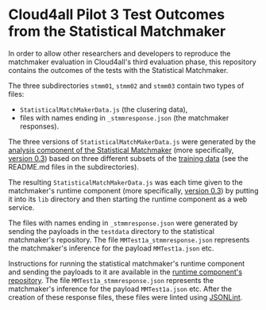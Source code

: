 # Cloud4all Pilot 3 Test Outcomes from the Statistical Matchmaker

In order to allow other researchers and developers to reproduce the matchmaker evaluation in Cloud4all's third evaluation phase, 
this repository contains the outcomes of the tests with the Statistical Matchmaker. 

The three subdirectories `stmm01`, `stmm02` and `stmm03` contain two types of files: 
* `StatisticalMatchMakerData.js` (the clusering data),
* files with names ending in `_stmmresponse.json` (the matchmaker responses).

The three versions of `StatisticalMatchMakerData.js` were generated by the 
[analysis component of the Statistical Matchmaker](https://github.com/REMEXLabs/GPII-Statistical-Matchmaker-Analysis) 
(more specifically, [version 0.3](https://github.com/REMEXLabs/GPII-Statistical-Matchmaker-Analysis/releases/tag/v0.3))
based on three different subsets of the 
[training data](https://github.com/REMEXLabs/GPII-Statistical-Matchmaker-Data/tree/master/manualDataThirdPhase) 
(see the README.md files in the subdirectories). 

The resulting `StatisticalMatchMakerData.js` was each time given to the 
matchmaker's runtime component 
(more specifically, [version 0.3](https://github.com/REMEXLabs/GPII-Statistical-Matchmaker/releases/tag/v0.3))
by putting it into its `lib` directory and 
then starting the runtime component as a web service. 

The files with names ending in `_stmmresponse.json` were generated by sending the payloads in the `testdata` directory to the statistical matchmaker's repository. 
The file `MMTest1a_stmmresponse.json` represents the matchmaker's inference for the payload `MMTest1a.json` etc. 

Instructions for running the statistical matchmaker's runtime component and 
sending the payloads to it are available in the 
[runtime component's repository](https://github.com/REMEXLabs/GPII-Statistical-Matchmaker). 
The file `MMTest1a_stmmresponse.json` represents the matchmaker's inference for the payload `MMTest1a.json` etc. 
After the creation of these response files, these files were linted using [JSONLint](http://jsonlint.com/). 

